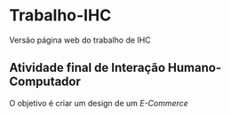 # Trabalho-IHC
Versão página web do trabalho de IHC

## Atividade final de Interação Humano-Computador
O objetivo é criar um design de um *E-Commerce*
